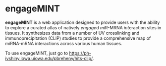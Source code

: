 # engageMINT

**engageMINT** is a web application designed to provide users with the ability to explore a curated atlas of natively *engage*d *m*iR-MRNA *int*eraction sites in tissues. It synthesizes data from a number of UV crosslinking and immunoprecipitation (CLIP) studies to provide a comprehensive map of miRNA-mRNA interactions across various human tissues.

To use engageMINT, just go to <https://ph-ivshiny.iowa.uiowa.edu/pbreheny/hits-clip/>.
